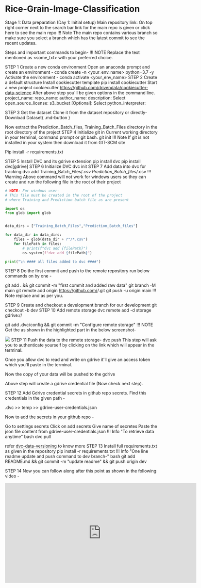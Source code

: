 # Rice-Grain-Image-Classification


Stage 1: Data preparation (Day 1: Initial setup)
Main repository link:
On top right corner next to the search bar link for the main repo is given or click here to see the main repo
!!! Note The main repo contains various branch so make sure you select a branch which has the latest commit to see the recent updates.

Steps and important commands to begin-
!!! NOTE Replace the text mentioned as <some_txt> with your preferred choice.

STEP 1 Create a new conda environment
Open an anaconda prompt and create an environment -
conda create -n <your_env_name> python=3.7 -y
Activate the environment -
conda activate <your_env_name>
STEP 2 Create a default structure
Install cookiecutter template
pip install cookiecutter
Start a new project
cookiecutter https://github.com/drivendata/cookiecutter-data-science
After above step you'll be given options in the command line.
project_name:
repo_name:
author_name:
description:
Select open_source_license:
s3_bucket [Optional]:
Select python_interpreter:


STEP 3 Get the dataset
Clone it from the dataset repository or directly-
Download Dataset{ .md-button }

Now extract the Prediction_Batch_files, Training_Batch_Files directory in the root directory of the project
STEP 4 Initialize git in Current working directory in your terminal, command prompt or git bash.
git init
!!! Note If git is not installed in your system then download it from GIT-SCM site



Pip install -r requirements.txt


STEP 5 Install DVC and its gdrive extension
pip install dvc
pip install dvc[gdrive]
STEP 6 Initialize DVC
dvc init
STEP 7 Add data into dvc for tracking
dvc add Training_Batch_Files/*.csv Prediction_Batch_files/*.csv
!!! Warning Above command will not work for windows users so they can create and run the following file in the root of their project

```python
# NOTE: For windows user-
# This file must be created in the root of the project
# where Training and Prediction batch file as are present

import os
from glob import glob


data_dirs = ["Training_Batch_Files","Prediction_Batch_files"]

for data_dir in data_dirs:
    files = glob(data_dir + r"/*.csv")
    for filePath in files:
        # print(f"dvc add {filePath}")
        os.system(f"dvc add {filePath}")

print("\n #### all files added to dvc ####")
```
STEP 8 Do the first commit and push to the remote repository
run below commands on by one -

git add . && git commit -m "first commit and added raw data"
git branch -M main
git remote add origin https://github.com/<USERNAME>/<REPONAME>.git
git push -u origin main
!!! Note replace <USERNAME> and <REPONAME> as per you.

STEP 9 Create and checkout a development branch for our development
git checkout -b dev
STEP 10 Add remote storage
dvc remote add -d storage gdrive://<DRIVE ID>

git add .dvc/config && git commit -m "Configure remote storage"
!!! NOTE Get the as shown in the highlighted part in the below screenshot-

![](https://github.com/c17hawke/wafer_mlops_docs/blob/main/docs/img/gdrive_id.png?raw=true)
STEP 11 Push the data to the remote storage-
dvc push
This step will ask you to authenticate yourself by clicking on the link which will appear in the terminal.

Once you allow dvc to read and write on gdrive it'll give an access token which you'll paste in the terminal.

Now the copy of your data will be pushed to the gdrive

Above step will create a gdrive credential file (Now check next step).

STEP 12 Add Gdrive credential secrets in github repo secrets.
Find this credentials in the given path -

.dvc >> temp >> gdrive-user-credentials.json

Now to add the secrets in your github repo -

Go to settings
secrets
Click on add secrets
Give name of secretes
Paste the json file content from gdrive-user-credentials.json
!!! Info "To retrieve data anytime" bash dvc pull

refer [dvc-data-versioning](https://dvc.org/doc/start/data-versioning) to know more
STEP 13 Install full requirements.txt as given in the repository
pip install -r requirements.txt
!!! Info "One line readme update and push command to dev branch-" bash git add README.md && git commit -m "update readme" && git push origin dev

STEP 14 Now you can follow along after this point as shown in the following video -
<iframe width="630" height="330" src="https://www.youtube.com/embed/Ly3Dor8HZUA?start=6883" frameborder="0" allow="accelerometer; autoplay; clipboard-write; encrypted-media; gyroscope; picture-in-picture" allowfullscreen></iframe>
